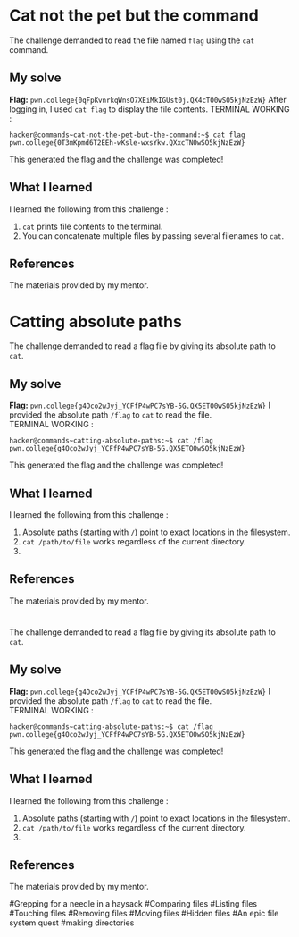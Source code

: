 # Cat not the pet but the command 
The challenge demanded to read the file named `flag` using the `cat` command.

## My solve
**Flag:** `pwn.college{0qFpKvnrkqWnsO7XEiMkIGUst0j.QX4cTO0wSO5kjNzEzW}`
After logging in, I used `cat flag` to display the file contents.
TERMINAL WORKING : 
```
hacker@commands~cat-not-the-pet-but-the-command:~$ cat flag
pwn.college{0T3mKpmd6T2EEh-wKsle-wxsYkw.QXxcTN0wSO5kjNzEzW}
```
This generated the flag and the challenge was completed!


## What I learned
I learned the following from this challenge : 
1. `cat` prints file contents to the terminal. 
2. You can concatenate multiple files by passing several filenames to `cat`.

## References 
The materials provided by my mentor.
<br/>

# Catting absolute paths
The challenge demanded to read a flag file by giving its absolute path to `cat`.

## My solve
**Flag:** `pwn.college{g4Oco2wJyj_YCFfP4wPC7sYB-5G.QX5ETO0wSO5kjNzEzW}`
I provided the absolute path `/flag` to `cat` to read the file.  
TERMINAL WORKING : 
```
hacker@commands~catting-absolute-paths:~$ cat /flag
pwn.college{g4Oco2wJyj_YCFfP4wPC7sYB-5G.QX5ETO0wSO5kjNzEzW}

```
This generated the flag and the challenge was completed!


## What I learned
I learned the following from this challenge : 
1. Absolute paths (starting with `/`) point to exact locations in the filesystem.
2. `cat /path/to/file` works regardless of the current directory.
3. 

## References 
The materials provided by my mentor.
<br/>

# 
The challenge demanded to read a flag file by giving its absolute path to `cat`.

## My solve
**Flag:** `pwn.college{g4Oco2wJyj_YCFfP4wPC7sYB-5G.QX5ETO0wSO5kjNzEzW}`
I provided the absolute path `/flag` to `cat` to read the file.  
TERMINAL WORKING : 
```
hacker@commands~catting-absolute-paths:~$ cat /flag
pwn.college{g4Oco2wJyj_YCFfP4wPC7sYB-5G.QX5ETO0wSO5kjNzEzW}

```
This generated the flag and the challenge was completed!


## What I learned
I learned the following from this challenge : 
1. Absolute paths (starting with `/`) point to exact locations in the filesystem.
2. `cat /path/to/file` works regardless of the current directory.
3. 

## References 
The materials provided by my mentor.
<br/>

#Grepping for a needle in a haysack
#Comparing files 
#Listing files 
#Touching files
#Removing files 
#Moving files 
#Hidden files
#An epic file system quest 
#making directories 

